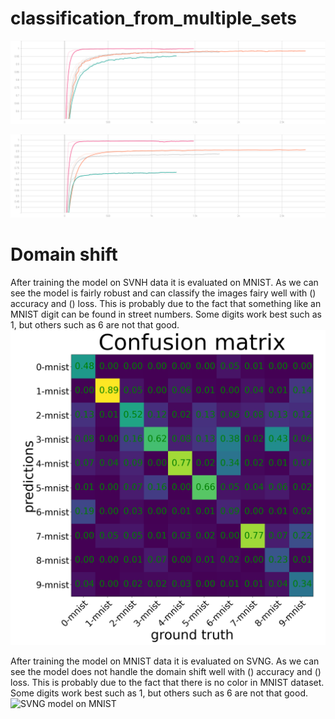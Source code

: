 # classification_from_multiple_sets

![img](imgs/acc_train.svg)

![img](imgs/acc_valid.svg)


# Domain shift
After training the model on SVNH data it is evaluated on MNIST. As we can see the model is fairly robust and can classify the images fairy well with () accuracy and () loss. This is probably due to the fact that something like an MNIST digit can be found in street numbers. Some digits work best such as 1, but others such as 6 are not that good.
![SVNG model on MNIST](imgs/svhn_model_on_mnist.png)

After training the model on MNIST data it is evaluated on SVNG. As we can see the model does not handle the domain shift well with () accuracy and () loss. This is probably due to the fact that there is no color in MNIST dataset. Some digits work best such as 1, but others such as 6 are not that good.
![SVNG model on MNIST](imgs/mnist_model_on_svnh.png)

